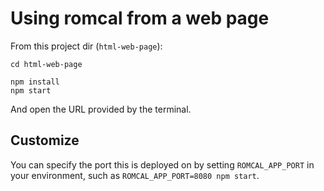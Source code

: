 # Using romcal from a web page

From this project dir (`html-web-page`):

```shell
cd html-web-page

npm install
npm start
```

And open the URL provided by the terminal.

## Customize

You can specify the port this is deployed on by setting `ROMCAL_APP_PORT` in your environment, such as `ROMCAL_APP_PORT=8080 npm start`.
